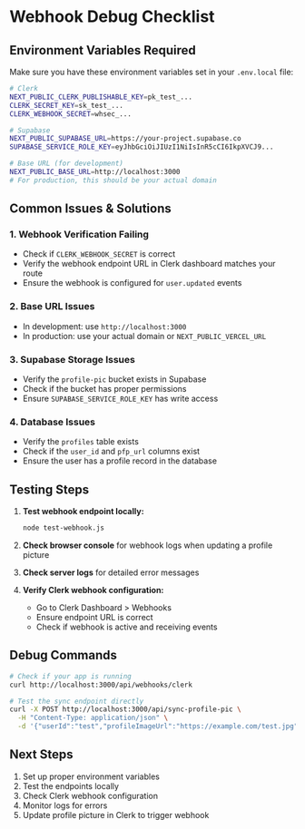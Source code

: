 # Webhook Debug Checklist

## Environment Variables Required

Make sure you have these environment variables set in your `.env.local` file:

```bash
# Clerk
NEXT_PUBLIC_CLERK_PUBLISHABLE_KEY=pk_test_...
CLERK_SECRET_KEY=sk_test_...
CLERK_WEBHOOK_SECRET=whsec_...

# Supabase
NEXT_PUBLIC_SUPABASE_URL=https://your-project.supabase.co
SUPABASE_SERVICE_ROLE_KEY=eyJhbGciOiJIUzI1NiIsInR5cCI6IkpXVCJ9...

# Base URL (for development)
NEXT_PUBLIC_BASE_URL=http://localhost:3000
# For production, this should be your actual domain
```

## Common Issues & Solutions

### 1. Webhook Verification Failing

- Check if `CLERK_WEBHOOK_SECRET` is correct
- Verify the webhook endpoint URL in Clerk dashboard matches your route
- Ensure the webhook is configured for `user.updated` events

### 2. Base URL Issues

- In development: use `http://localhost:3000`
- In production: use your actual domain or `NEXT_PUBLIC_VERCEL_URL`

### 3. Supabase Storage Issues

- Verify the `profile-pic` bucket exists in Supabase
- Check if the bucket has proper permissions
- Ensure `SUPABASE_SERVICE_ROLE_KEY` has write access

### 4. Database Issues

- Verify the `profiles` table exists
- Check if the `user_id` and `pfp_url` columns exist
- Ensure the user has a profile record in the database

## Testing Steps

1. **Test webhook endpoint locally:**

   ```bash
   node test-webhook.js
   ```

2. **Check browser console** for webhook logs when updating a profile picture

3. **Check server logs** for detailed error messages

4. **Verify Clerk webhook configuration:**
   - Go to Clerk Dashboard > Webhooks
   - Ensure endpoint URL is correct
   - Check if webhook is active and receiving events

## Debug Commands

```bash
# Check if your app is running
curl http://localhost:3000/api/webhooks/clerk

# Test the sync endpoint directly
curl -X POST http://localhost:3000/api/sync-profile-pic \
  -H "Content-Type: application/json" \
  -d '{"userId":"test","profileImageUrl":"https://example.com/test.jpg"}'
```

## Next Steps

1. Set up proper environment variables
2. Test the endpoints locally
3. Check Clerk webhook configuration
4. Monitor logs for errors
5. Update profile picture in Clerk to trigger webhook
